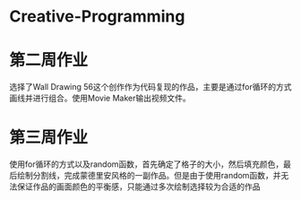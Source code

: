 # Creative-Programming
# 第二周作业
选择了Wall Drawing 56这个创作作为代码复现的作品，主要是通过for循环的方式画线并进行组合。使用Movie Maker输出视频文件。
# 第三周作业
使用for循环的方式以及random函数，首先确定了格子的大小，然后填充颜色，最后绘制分割线，完成蒙德里安风格的一副作品。但是由于使用random函数，并无法保证作品的画面颜色的平衡感，只能通过多次绘制选择较为合适的作品
